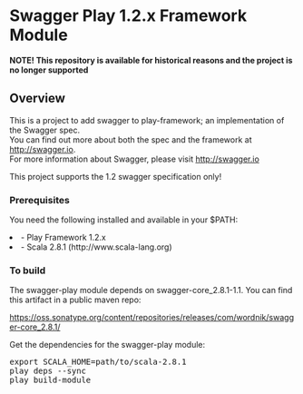 # Swagger Play 1.2.x Framework Module

**NOTE!  This repository is available for historical reasons and the project is no longer supported**

## Overview
This is a project to add swagger to play-framework; an implementation of the Swagger spec.  
You can find out more about both the spec and the framework at http://swagger.io.  
For more information about Swagger, please visit http://swagger.io

This project supports the 1.2 swagger specification only!

### Prerequisites
You need the following installed and available in your $PATH:

<li>- Play Framework 1.2.x

<li>- Scala 2.8.1  (http://www.scala-lang.org)

### To build

The swagger-play module depends on swagger-core_2.8.1-1.1.  You can find this artifact in a public maven repo:

https://oss.sonatype.org/content/repositories/releases/com/wordnik/swagger-core_2.8.1/

Get the dependencies for the swagger-play module:

<pre>
export SCALA_HOME=path/to/scala-2.8.1
play deps --sync
play build-module
</pre>

